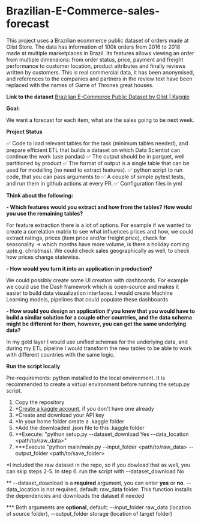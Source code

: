 # Brazilian-E-Commerce-sales-forecast

This project uses a Brazilian ecommerce public dataset of orders made at Olist Store. The data has information of 100k orders from 2016 to 2018 made at multiple marketplaces in Brazil. Its features allows viewing an order from multiple dimensions: from order status, price, payment and freight performance to customer location, product attributes and finally reviews written by customers. This is real commercial data, it has been anonymised, and references to the companies and partners in the review text have been replaced with the names of Game of Thrones great houses.


**Link to the dataset**
[Brazilian E-Commerce Public Dataset by Olist | Kaggle](https://www.kaggle.com/datasets/olistbr/brazilian-ecommerce/data?select=olist_orders_dataset.csv)


**Goal:**

We want a forecast for each item, what are the sales going to be next week.


**Project Status** 

✅ Code to load relevant tables for the task (minimum tables needed), and prepare efficient ETL that builds a dataset on which Data Scientist can continue the work (use pandas) 
✅ The output should be in parquet, well partitioned by product
✅ The format of output is a single table that can be used for modelling (no need to extract features).
✅ python script to run code, that you can pass arguments to
✅ A couple of simple pytest tests, and run them in github actions at every PR.
✅ Configuration files in yml


**Think about the following:**

**- Which features would you extract and how from the tables? How would you use the remaining tables?**  

For feature extraction there is a lot of options. For example if we wanted to create a correlation matrix to see what influences prices and how, we could extract ratings, prices (item price and/or freight price), check for seasonality -> which months have more volume, is there a holiday coming up(e.g. christmas). We could check  sales geographically as well, to check how prices change statewise.
  
**- How would you turn it into an application in production?**

  We could possibly create some UI creation with dashboards. For example we could use the Dash framework which is open-source and makes it easier to build data visualization interfaces. 
  I would create Machine Learning models, pipelines that could populate these dashboards

**- How would you design an application if you knew that you would have to build a similar solution for a couple other countries, and the data schema might be different for them, however, you can get the same underlying data?**

  In my gold layer I would use unified schemas for the underlying data, and during my ETL pipeline I would transform the new tables to be able to work with different countries with the same logic.

  
**Run the script locally**

Pre-requirements: 
python installed to the local environment. It is recommended to create a virtual environment before running the setup.py script.
1. Copy the repository
2. *[Create a kaggle account](https://www.kaggle.com/account/login?phase=startRegisterTab&returnUrl=%2F), if you don't have one already 
3. *Create and download your API key
4. *In your home folder create a .kaggle folder
5. *Add the downloaded .json file to this .kaggle folder
6. **Execute: "python setup.py --dataset_download Yes --data_location <path/to/raw_data>"
7. ***Execute "python main/main.py --input_folder <path/to/raw_data> --output_folder <path/to/save_folder>

*I included the raw dataset in the repo, so if you dowload that as well, you can skip steps 2-5. In step 6. run the script with --dataset_download No
  
** --dataset_download is a **required** argument, you can enter **yes** or **no**. --data_location is not required, default: raw_data folder. This function installs the dependencies and downloads the dataset if needed

*** Both arguments are **optional**, default: --input_folder raw_data (location of source folder), --output_folder storage (location of target folder)
